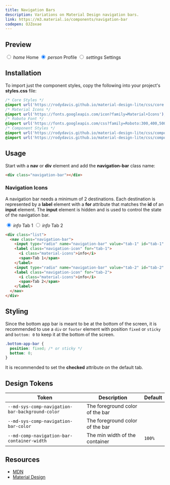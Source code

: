 ```yaml
---
title: Navigation Bars
description: Variations on Material Design navigation bars.
link: https://m3.material.io/components/navigation-bar
codepen: OJZoxae
---
```


## Preview

<div class="preview">
  <nav class="navigation-bar" style="min-width: 400px">
    <input type="radio" name="bottom-nav-icons" value="home" id="home" />
    <label class="navigation-icon" for="home">
      <i class="material-icons">home</i>
      <span>Home</span>
    </label>
    <input
      type="radio"
      name="bottom-nav-icons"
      value="profile"
      id="profile"
      checked
    />
    <label class="navigation-icon" for="profile">
      <i class="material-icons">person</i>
      <span>Profile</span>
    </label>
    <input type="radio" name="bottom-nav-icons" value="settings" id="settings" />
    <label class="navigation-icon" for="settings">
      <i class="material-icons">settings</i>
      <span>Settings</span>
    </label>
  </nav>
</div>

## Installation

To import just the component styles, copy the following into your project's **styles.css** file:

```css
/* Core Styles */
@import url('https://rodydavis.github.io/material-design-lite/css/core.css');
/* Material Icons */
@import url('https://fonts.googleapis.com/icon?family=Material+Icons');
/* Roboto Font */
@import url('https://fonts.googleapis.com/css?family=Roboto:300,400,500,700&amp;display=swap');
/* Component Styles */
@import url('https://rodydavis.github.io/material-design-lite/css/components/navigation-icon/style.css');
@import url('https://rodydavis.github.io/material-design-lite/css/components/navigation-bar/style.css');
```

## Usage

Start with a **nav** or **div** element and add the **navigation-bar** class name:

```html
<div class="navigation-bar"></div>
```

### Navigation Icons

A navigation bar needs a minimum of 2 destinations. Each destination is represented by a **label** element with a **for** attribute that matches the **id** of an **input** element. The **input** element is hidden and is used to control the state of the navigation bar.

<div class="preview">
   <nav class="navigation-bar" style="min-width: 400px">
    <input type="radio" name="bottom-nav-icons-2" value="tab-1" id="tab-1" checked/>
    <label class="navigation-icon" for="tab-1">
      <i class="material-icons">info</i>
      <span>Tab 1</span>
    </label>
    <input type="radio" name="bottom-nav-icons-2" value="tab-2" id="tab-2" />
    <label class="navigation-icon" for="tab-2">
      <i class="material-icons">info</i>
      <span>Tab 2</span>
    </label>
  </nav>
</div>

```html
<div class="list">
  <nav class="navigation-bar">
    <input type="radio" name="navigation-bar" value="tab-1" id="tab-1" checked/>
    <label class="navigation-icon" for="tab-1">
      <i class="material-icons">info</i>
      <span>Tab 1</span>
    </label>
    <input type="radio" name="navigation-bar" value="tab-2" id="tab-2" />
    <label class="navigation-icon" for="tab-2">
      <i class="material-icons">info</i>
      <span>Tab 2</span>
    </label>
  </nav>
</div>
```

## Styling

Since the bottom app bar is meant to be at the bottom of the screen, it is recommended to use a `div` or `footer` element with position `fixed` or `sticky`  and `bottom: 0` to keep it at the bottom of the screen.

```css
.bottom-app-bar {
  position: fixed; /* or sticky */
  bottom: 0;
}
```

It is recommended to set the **checked** attribute on the default tab.

## Design Tokens

| Token                                | Description                    | Default |
|--------------------------------------|--------------------------------|---------|
| `--md-sys-comp-navigation-bar-background-color` | The foreground color of the bar | <div class="tooltip token-box color-surface" data-tooltip="--md-sys-color-surface"></div>       |
| `--md-sys-comp-navigation-bar-color` | The foreground color of the bar | <div class="tooltip token-box color-on-surface" data-tooltip="--md-sys-color-on-surface"></div>       |
| `--md-comp-navigation-bar-container-width` | The min width of the container | `100%` |

## Resources

- [MDN](https://developer.mozilla.org/en-US/docs/Web/HTML/Element/nav)
- [Material Design](https://m3.material.io/components/navigation-bar)
